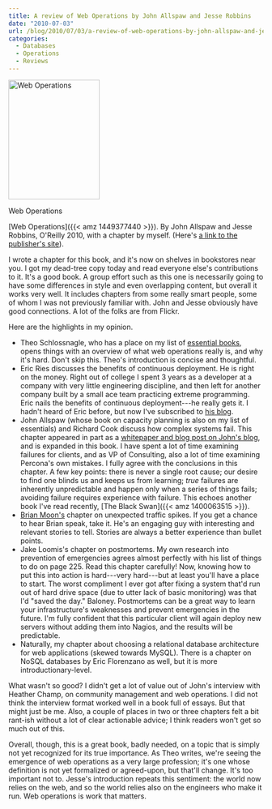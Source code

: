 ```yaml
---
title: A review of Web Operations by John Allspaw and Jesse Robbins
date: "2010-07-03"
url: /blog/2010/07/03/a-review-of-web-operations-by-john-allspaw-and-jesse-robbins/
categories:
  - Databases
  - Operations
  - Reviews
---
```

<div id="attachment_1864" class="wp-caption alignleft" style="width: 190px">
  <a href="{{< amz 1449377440 >}}"><img src="/media/2010/05/web_operations.gif" alt="Web Operations" title="Web Operations" width="180" height="236" class="size-full wp-image-1864" /></a><p class="wp-caption-text">
    Web Operations
  </p>
</div>

[Web Operations]({{< amz 1449377440 >}}). By John Allspaw and Jesse Robbins, O'Reilly 2010, with a chapter by myself. (Here's [a link to the publisher's site](http://oreilly.com/catalog/0636920000136)).

I wrote a chapter for this book, and it's now on shelves in bookstores near you. I got my dead-tree copy today and read everyone else's contributions to it. It's a good book. A group effort such as this one is necessarily going to have some differences in style and even overlapping content, but overall it works very well. It includes chapters from some really smart people, some of whom I was not previously familiar with. John and Jesse obviously have good connections. A lot of the folks are from Flickr.

Here are the highlights in my opinion.

*   Theo Schlossnagle, who has a place on my list of [essential books](/blog/essential-books/), opens things with an overview of what web operations really is, and why it's hard. Don't skip this. Theo's introduction is concise and thoughtful.
*   Eric Ries discusses the benefits of continuous deployment. He is right on the money. Right out of college I spent 3 years as a developer at a company with very little engineering discipline, and then left for another company built by a small ace team practicing extreme programming. Eric nails the benefits of continuous deployment---he really gets it. I hadn't heard of Eric before, but now I've subscribed to [his blog](http://www.startuplessonslearned.com/).
*   John Allspaw (whose book on capacity planning is also on my list of essentials) and Richard Cook discuss how complex systems fail. This chapter appeared in part as a [whitepaper and blog post on John's blog](http://www.kitchensoap.com/2009/11/12/how-complex-systems-fail-a-webops-perspective/), and is expanded in this book. I have spent a lot of time examining failures for clients, and as VP of Consulting, also a lot of time examining Percona's own mistakes. I fully agree with the conclusions in this chapter. A few key points: there is never a single root cause; our desire to find one blinds us and keeps us from learning; *true* failures are inherently unpredictable and happen only when a series of things fails; avoiding failure requires experience with failure. This echoes another book I've read recently, [The Black Swan]({{< amz 1400063515 >}}).
*   [Brian Moon's](http://brian.moonspot.net/) chapter on unexpected traffic spikes. If you get a chance to hear Brian speak, take it. He's an engaging guy with interesting and relevant stories to tell. Stories are always a better experience than bullet points.
*   Jake Loomis's chapter on postmortems. My own research into prevention of emergencies agrees almost perfectly with his list of things to do on page 225. Read this chapter carefully! Now, knowing how to put this into action is hard---very hard---but at least you'll have a place to start. The worst compliment I ever got after fixing a system that'd run out of hard drive space (due to utter lack of basic monitoring) was that I'd "saved the day." Baloney. Postmortems can be a great way to learn your infrastructure's weaknesses and prevent emergencies in the future. I'm fully confident that this particular client will again deploy new servers without adding them into Nagios, and the results will be predictable.
*   Naturally, my chapter about choosing a relational database architecture for web applications (skewed towards MySQL). There is a chapter on NoSQL databases by Eric Florenzano as well, but it is more introductionary-level.

What wasn't so good? I didn't get a lot of value out of John's interview with Heather Champ, on community management and web operations. I did not think the interview format worked well in a book full of essays. But that might just be me. Also, a couple of places in two or three chapters felt a bit rant-ish without a lot of clear actionable advice; I think readers won't get so much out of this.

Overall, though, this is a great book, badly needed, on a topic that is simply not yet recognized for its true importance. As Theo writes, we're seeing the emergence of web operations as a very large profession; it's one whose definition is not yet formalized or agreed-upon, but that'll change. It's too important not to. Jesse's introduction repeats this sentiment: the world now relies on the web, and so the world relies also on the engineers who make it run. Web operations is work that matters.


